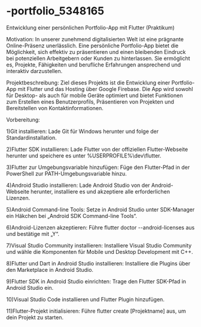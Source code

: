 # -portfolio_5348165


Entwicklung einer persönlichen Portfolio-App mit Flutter (Praktikum)

Motivation:
In unserer zunehmend digitalisierten Welt ist eine prägnante Online-Präsenz unerlässlich. Eine persönliche Portfolio-App bietet die Möglichkeit, sich effektiv zu präsentieren und einen bleibenden Eindruck bei potenziellen Arbeitgebern oder Kunden zu hinterlassen. Sie ermöglicht es, Projekte, Fähigkeiten und berufliche Erfahrungen ansprechend und interaktiv darzustellen.


Projektbeschreibung:
Ziel dieses Projekts ist die Entwicklung einer Portfolio-App mit Flutter und das Hosting über Google Firebase. Die App wird sowohl für Desktop- als auch für mobile Geräte optimiert und bietet Funktionen zum Erstellen eines Benutzerprofils, Präsentieren von Projekten und Bereitstellen von Kontaktinformationen.


Vorbereitung:

1)Git installieren: Lade Git für Windows herunter und folge der Standardinstallation.

2)Flutter SDK installieren: Lade Flutter von der offiziellen Flutter-Webseite herunter und speichere es unter %USERPROFILE%\dev\flutter.

3)Flutter zur Umgebungsvariable hinzufügen: Füge den Flutter-Pfad in der PowerShell zur PATH-Umgebungsvariable hinzu.

4)Android Studio installieren: Lade Android Studio von der Android-Webseite herunter, installiere es und akzeptiere alle erforderlichen Lizenzen.

5)Android Command-line Tools: Setze in Android Studio unter SDK-Manager ein Häkchen bei „Android SDK Command-line Tools“.

6)Android-Lizenzen akzeptieren: Führe flutter doctor --android-licenses aus und bestätige mit „Y“.

7)Visual Studio Community installieren: Installiere Visual Studio Community und wähle die Komponenten für Mobile und Desktop Development mit C++.

8)Flutter und Dart in Android Studio installieren: Installiere die Plugins über den Marketplace in Android Studio.

9)Flutter SDK in Android Studio einrichten: Trage den Flutter SDK-Pfad in Android Studio ein.

10)Visual Studio Code installieren und Flutter Plugin hinzufügen.

11)Flutter-Projekt initialisieren: Führe flutter create [Projektname] aus, um dein Projekt zu starten.
